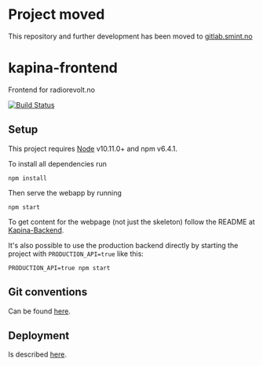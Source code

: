 # Project moved
This repository and further development has been moved to [gitlab.smint.no](https://gitlab.smint.no/kapina/kapina-frontend)

# kapina-frontend
Frontend for radiorevolt.no

[![Build Status](https://travis-ci.org/Studentmediene/kapina-frontend.svg?branch=master)](https://travis-ci.org/Studentmediene/kapina-frontend)

## Setup

This project requires [Node](https://nodejs.org/en/download/ "Node download") v10.11.0+ and npm v6.4.1.

To install all dependencies run
```
npm install
```

Then serve the webapp by running
```
npm start
```

To get content for the webpage (not just the skeleton) follow the README at [Kapina-Backend](https://github.com/Studentmediene/kapina-backend).

It's also possible to use the production backend directly by starting the project with `PRODUCTION_API=true` like this:

`PRODUCTION_API=true npm start`

## Git conventions

Can be found [here](https://confluence.smint.no/display/IT/Git+conventions).

## Deployment

Is described [here](https://confluence.smint.no/display/IT/Deployment).
